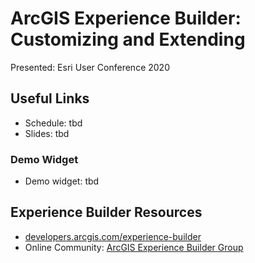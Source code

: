 # ArcGIS Experience Builder: Customizing and Extending

Presented: Esri User Conference 2020

## Useful Links

* Schedule: tbd
* Slides: tbd

### Demo Widget

* Demo widget: tbd

## Experience Builder Resources

* [developers.arcgis.com/experience-builder](https://developers.arcgis.com/experience-builder/)
* Online Community: [ArcGIS Experience Builder Group](https://community.esri.com/community/arcgis-experience-builder)
